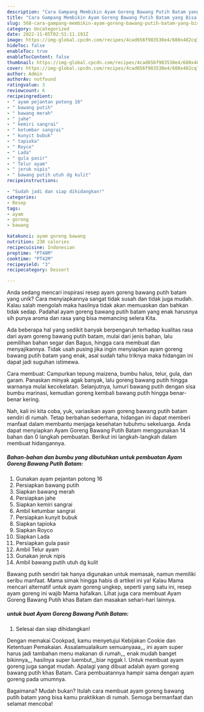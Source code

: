 ```yaml
---
description: "Cara Gampang Membikin Ayam Goreng Bawang Putih Batam yang Bisa Manjain Lidah"
title: "Cara Gampang Membikin Ayam Goreng Bawang Putih Batam yang Bisa Manjain Lidah"
slug: 568-cara-gampang-membikin-ayam-goreng-bawang-putih-batam-yang-bisa-manjain-lidah
category: Uncategorized
date: 2022-11-05T02:51:11.191Z
image: https://img-global.cpcdn.com/recipes/4cad656f983530e4/680x482cq70/ayam-goreng-bawang-putih-batam-foto-resep-utama.jpg
hideToc: false
enableToc: true
enableTocContent: false
thumbnail: https://img-global.cpcdn.com/recipes/4cad656f983530e4/680x482cq70/ayam-goreng-bawang-putih-batam-foto-resep-utama.jpg
cover: https://img-global.cpcdn.com/recipes/4cad656f983530e4/680x482cq70/ayam-goreng-bawang-putih-batam-foto-resep-utama.jpg
author: Admin
authorAv: notfound
ratingvalue: 3
reviewcount: 6
recipeingredient:
- " ayam pejantan potong 16"
- " bawang putih"
- " bawang merah"
- " jahe"
- " kemiri sangrai"
- " ketumbar sangrai"
- " kunyit bubuk"
- " tapioka"
- " Royco"
- " Lada"
- " gula pasir"
- " Telur ayam"
- " jeruk nipis"
- " bawang putih utuh dg kulit"
recipeinstructions:

- "Sudah jadi dan siap dihidangkan!"
categories:
- Resep
tags:
- ayam
- goreng
- bawang

katakunci: ayam goreng bawang 
nutrition: 230 calories
recipecuisine: Indonesian
preptime: "PT40M"
cooktime: "PT42M"
recipeyield: "3"
recipecategory: Dessert

---
```





Anda sedang mencari inspirasi resep ayam goreng bawang putih batam yang unik? Cara menyiapkannya sangat tidak susah dan tidak juga mudah. Kalau salah mengolah maka hasilnya tidak akan memuaskan dan bahkan tidak sedap. Padahal ayam goreng bawang putih batam yang enak harusnya sih punya aroma dan rasa yang bisa memancing selera Kita.





Ada beberapa hal yang sedikit banyak berpengaruh terhadap kualitas rasa dari ayam goreng bawang putih batam, mulai dari jenis bahan, lalu pemilihan bahan segar dan Bagus, hingga cara membuat dan menyajikannya. Tidak usah pusing jika ingin menyiapkan ayam goreng bawang putih batam yang enak,      asal sudah tahu triknya maka hidangan ini dapat jadi suguhan istimewa.














Cara membuat: Campurkan tepung maizena, bumbu halus, telur, gula, dan garam. Panaskan minyak agak banyak, lalu goreng bawang putih hingga warnanya mulai kecokelatan. Selanjutnya, lumuri bawang putih dengan sisa bumbu marinasi, kemudian goreng kembali bawang putih hingga benar-benar kering.






Nah, kali ini kita coba, yuk, variasikan ayam goreng bawang putih batam sendiri di rumah. Tetap berbahan sederhana, hidangan ini dapat memberi manfaat dalam membantu menjaga kesehatan tubuhmu sekeluarga. Anda dapat menyiapkan Ayam Goreng Bawang Putih Batam menggunakan 14 bahan dan 0 langkah pembuatan. Berikut ini langkah-langkah dalam membuat hidangannya.

<!--inarticleads1-->

##### Bahan-bahan dan bumbu yang dibutuhkan untuk pembuatan Ayam Goreng Bawang Putih Batam:

1. Gunakan  ayam pejantan potong 16
1. Persiapkan  bawang putih
1. Siapkan  bawang merah
1. Persiapkan  jahe
1. Siapkan  kemiri sangrai
1. Ambil  ketumbar sangrai
1. Persiapkan  kunyit bubuk
1. Siapkan  tapioka
1. Siapkan  Royco
1. Siapkan  Lada
1. Persiapkan  gula pasir
1. Ambil  Telur ayam
1. Gunakan  jeruk nipis
1. Ambil  bawang putih utuh dg kulit


Bawang putih sendiri tak hanya digunakan untuk memasak, namun memiliki seribu manfaat. Mama simak hingga habis di artikel ini ya! Kalau Mama mencari alternatif untuk ayam goreng ungkep, seperti yang satu ini, resep ayam goreng ini wajib Mama hafalkan. Lihat juga cara membuat Ayam Goreng Bawang Putih khas Batam dan masakan sehari-hari lainnya. 

<!--inarticleads2-->

#####  untuk buat Ayam Goreng Bawang Putih Batam:


1. Selesai dan siap dihidangkan!

Dengan memakai Cookpad, kamu menyetujui Kebijakan Cookie dan Ketentuan Pemakaian. Assalamualaikum semuanyaaa,,, ini ayam super harus jadi tambahan menu makanan di rumah,,, enak mudah banget bikinnya,,, hasilnya super luembut,,,biar nggak l. Untuk membuat ayam goreng juga sangat mudah. Apalagi yang dibuat adalah ayam goreng bawang putih khas Batam. Cara pembuatannya hampir sama dengan ayam goreng pada umumnya. 

Bagaimana? Mudah bukan? Itulah cara membuat ayam goreng bawang putih batam yang bisa kamu praktikkan di rumah. Semoga bermanfaat dan selamat mencoba!
